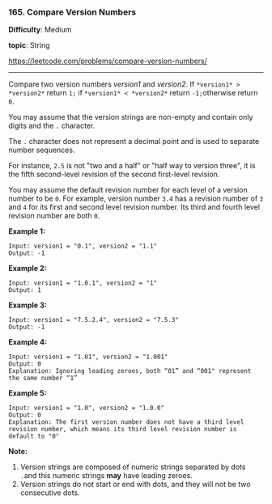 ### 165. Compare Version Numbers

**Difficulty**: Medium

**topic**: String

<https://leetcode.com/problems/compare-version-numbers/>

***

Compare two version numbers *version1* and *version2*.
If `*version1* > *version2*` return `1;` if `*version1* < *version2*` return `-1;`otherwise return `0`.

You may assume that the version strings are non-empty and contain only digits and the `.` character.

The `.` character does not represent a decimal point and is used to separate number sequences.

For instance, `2.5` is not "two and a half" or "half way to version three", it is the fifth second-level revision of the second first-level revision.

You may assume the default revision number for each level of a version number to be `0`. For example, version number `3.4` has a revision number of `3` and `4` for its first and second level revision number. Its third and fourth level revision number are both `0`.

 

**Example 1:**

```
Input: version1 = "0.1", version2 = "1.1"
Output: -1
```

**Example 2:**

```
Input: version1 = "1.0.1", version2 = "1"
Output: 1
```

**Example 3:**

```
Input: version1 = "7.5.2.4", version2 = "7.5.3"
Output: -1
```

**Example 4:**

```
Input: version1 = "1.01", version2 = "1.001"
Output: 0
Explanation: Ignoring leading zeroes, both “01” and “001" represent the same number “1”
```

**Example 5:**

```
Input: version1 = "1.0", version2 = "1.0.0"
Output: 0
Explanation: The first version number does not have a third level revision number, which means its third level revision number is default to "0"
```

 

**Note:**

1. Version strings are composed of numeric strings separated by dots `.`and this numeric strings **may** have leading zeroes.
2. Version strings do not start or end with dots, and they will not be two consecutive dots.